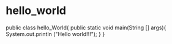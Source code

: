 # hello_world
public class hello_World{
  public static void main(String [] args){
    System.out.println ("Hello world!!!");
  }
}
